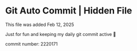 # Git Auto Commit | Hidden File

This file was added Feb 12, 2025

Just for fun and keeping my daily git commit active 🤪

commit number: 2220171
